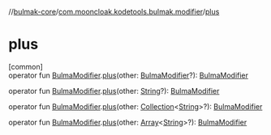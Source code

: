 //[bulmak-core](../../index.md)/[com.mooncloak.kodetools.bulmak.modifier](index.md)/[plus](plus.md)

# plus

[common]\
operator fun [BulmaModifier](-bulma-modifier/index.md).[plus](plus.md)(other: [BulmaModifier](-bulma-modifier/index.md)?): [BulmaModifier](-bulma-modifier/index.md)

operator fun [BulmaModifier](-bulma-modifier/index.md).[plus](plus.md)(other: [String](https://kotlinlang.org/api/core/kotlin-stdlib/kotlin/-string/index.html)?): [BulmaModifier](-bulma-modifier/index.md)

operator fun [BulmaModifier](-bulma-modifier/index.md).[plus](plus.md)(other: [Collection](https://kotlinlang.org/api/core/kotlin-stdlib/kotlin.collections/-collection/index.html)&lt;[String](https://kotlinlang.org/api/core/kotlin-stdlib/kotlin/-string/index.html)&gt;?): [BulmaModifier](-bulma-modifier/index.md)

operator fun [BulmaModifier](-bulma-modifier/index.md).[plus](plus.md)(other: [Array](https://kotlinlang.org/api/core/kotlin-stdlib/kotlin/-array/index.html)&lt;[String](https://kotlinlang.org/api/core/kotlin-stdlib/kotlin/-string/index.html)&gt;?): [BulmaModifier](-bulma-modifier/index.md)
